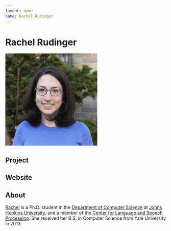 ```yaml
---
layout: home
name: Rachel Rudinger
---
```


# Rachel Rudinger

![Image](/images/rrudinger.jpg)

## Project

## Website

## About

[Rachel](https://rudinger.github.io/) is a Ph.D. student in the [Department of Computer Science](https://www.cs.jhu.edu/) at [Johns Hopkins University](https://www.jhu.edu/), and a member of the [Center for Language and Speech Processing](https://www.clsp.jhu.edu/). She received her B.S. in Computer Science from Yale University in 2013.
